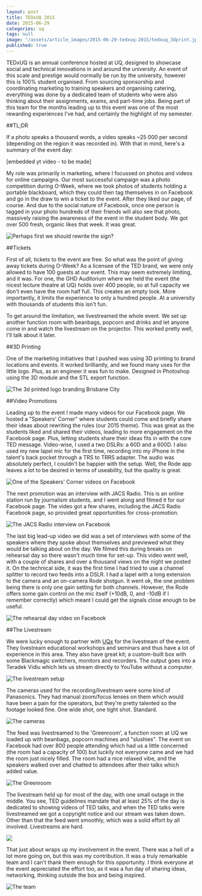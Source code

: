 ```yaml
---
layout: post
title: TEDxUQ 2015
date: 2015-06-29
categories: uq
tags: null
image: "/assets/article_images/2015-06-29-tedxuq-2015/tedxuq_3dprint.jpg"
published: true
---
```




TEDxUQ is an annual conference hosted at UQ, designed to showcase social and technical innovations in and around the university. An event of this scale and prestige would normally be run by the university, however this is 100% student organised. From sourcing sponsorship and coordinating marketing to training speakers and organising catering, everything was done by a dedicated team of students who were also thinking about their assignments, exams, and  part-time jobs. Being part of this team for the months leading up to this event was one of the most rewarding experiences I've had, and certainly the highlight of my semester.

##TL;DR

If a photo speaks a thousand words, a video speaks ~25 000 per second (depending on the region it was recorded in). With that in mind, here's a summary of the event day:

[embedded yt video - to be made]

My role was primarily in marketing, where I focussed on photos and videos for online campaigns. Our most successful campaign was a photo competition during O-Week, where we took photos of students holding a portable blackboard, which they could then tag themselves in on Facebook and go in the draw to win a ticket to the event. After they liked our page, of course. And due to the social nature of Facebook, once one person is tagged in your photo hundreds of their friends will also see that photo, massively raising the awareness of the event in the student body. We got over 500 fresh, organic likes that week. It was great.

![Perhaps first we should rewrite the sign?]({{site.baseurl}}/assets/images/tedxuq_blackboard.jpg)

##Tickets

First of all, tickets to the event are free. So what was the point of giving away tickets during O-Week? As a licensee of the TED brand, we were only allowed to have 100 guests at our event. This may seem extremely limiting, and it was. For one, the GHD Auditorium where we held the event (the nicest lecture theatre at UQ) holds over 400 people, so at full capacity we don't even have the room half full. This creates an empty look. More importantly, it limits the experience to only a hundred people. At a university with thousands of students this isn't fun. 

To get around the limitation, we livestreamed the whole event. We set up another function room with beanbags, popcorn and drinks and let anyone come in and watch the livestream on the projector. This worked pretty well, I'll talk about it later.

##3D Printing

One of the marketing initiatives that I pushed was using 3D printing to brand locations and events. It worked brilliantly, and we found many uses for the little logo. Plus, as an engineer it was fun to make. Designed in Photoshop using the 3D module and the STL export function.

![The 3d printed logo branding Brisbane City]({{site.baseurl}}/assets/images/tedxuq_logo_brisbane.jpg)

##Video Promotions

Leading up to the event I made many videos for our Facebook page. We hosted a "Speakers' Corner" where students could come and briefly share their ideas about rewriting the rules (our 2015 theme). This was great as the students liked and shared their videos, leading to more engagement on the Facebook page. Plus, letting students share their ideas fits in with the core TED message. Video-wise, I used a two DSLRs: a 60D and a 600D. I also used my new lapel mic for the first time, recording into my iPhone in the talent's back pocket through a TRS to TRRS adapter. The audio was absolutely perfect, I couldn't be happier with the setup. Well, the Rode app leaves a lot to be desired in terms of useability, but the quality is great.  

![One of the Speakers' Corner videos on Facebook]({{site.baseurl}}/assets/images/tedxuq_speakers_corner.jpg)

The next promotion was an interview with JACS Radio. This is an online station run by journalism students, and I went along and filmed it for our Facebook page. The video got a few shares, including the JACS Radio Facebook page, so provided great opportunities for cross-promotion. 

![The JACS Radio interview on Facebook]({{site.baseurl}}/assets/images/tedxuq_jacs_interview.jpg)


The last big lead-up video we did was a set of interviews with some of the speakers where they spoke about themselves and previewed what they would be talking about on the day. We filmed this during breaks on rehearsal day so there wasn't much time for set-up. This video went well, with a couple of shares and over a thousand views on the night we posted it. On the technical side, it was the first time I had tried to use a channel splitter to record two feeds into a DSLR. I had a lapel with a long extension to the camera and an on-camera Rode shotgun. It went ok, the one problem being there is only one gain setting for both channels. However, the Rode offers some gain control on the mic itself (+10dB, 0, and -10dB if I remember correctly) which meant I could get the signals close enough to be useful.  

![The rehearsal day video on Facebook]({{site.baseurl}}/assets/images/tedx_rehearsal_interviews.jpg)

##The Livestream

We were lucky enough to partner with <a href="http://http://uqx.uq.edu.au/">UQx</a> for the livestream of the event. They livestream educational workshops and seminars and thus have a lot of experience in this area. They also have great kit; a custom-built box with some Blackmagic switchers, monitors and recorders. The output goes into a Teradek Vidiu which lets us stream directly to YouTube without a computer. 

![The livestream setup]({{site.baseurl}}/assets/images/tedxuq_livestream_box.jpg)

The cameras used for the recording/livestream were some kind of Panasonics. They had manual zoom/focus lenses on them which would have been a pain for the operators, but they're pretty talented so the footage looked fine. One wide shot, one tight shot. Standard.

![The cameras]({{site.baseurl}}/assets/images/tedxuq_cameras.jpg)

The feed was livestreamed to the 'Greenroom', a function room at UQ we loaded up with beanbags, popcorn machines and "slushies". The event on Facebook had over 800 people attending which had us a little concerned (the room had a capacity of 100) but luckily not everyone came and we had the room just nicely filled. The room had a nice relaxed vibe, and the speakers walked over and chatted to attendees after their talks which added value. 

![The Greenroom]({{site.baseurl}}/assets/images/tedxuq_greenroom.jpg)

The livestream held up for most of the day, with one small outage in the middle. You see, TED guidelines mandate that at least 25% of the day is dedicated to showing videos of TED talks, and when the TED talks were livestreamed we got a copyright notice and our stream was taken down. Other than that the feed went smoothly, which was a solid effort by all involved. Livestreams are hard.

![]({{site.baseurl}}/assets/images/tedxuq_setup.jpg)

That just about wraps up my involvement in the event. There was a hell of a lot more going on, but this was my contribution. It was a truly remarkable team and I can't thank them enough for this opportunity. I think everyone at the event appreciated the effort too, as it was a fun day of sharing ideas, networking, thinking outside the box and being inspired. 

![The team]({{site.baseurl}}/assets/images/tedxuq_team.jpg)

